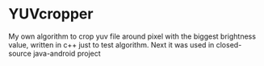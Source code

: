 # YUVcropper
My own algorithm to crop yuv file around pixel with the biggest brightness value, written in c++ just to test algorithm. Next it was used in closed-source java-android project
